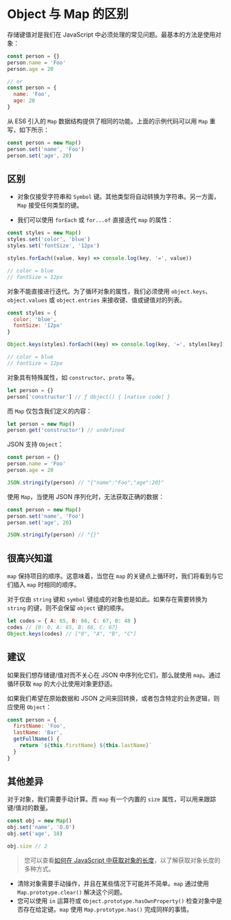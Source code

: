 # Object 与 Map 的区别

存储键值对是我们在 JavaScript 中必须处理的常见问题。最基本的方法是使用对象：

```js
const person = {}
person.name = 'Foo'
person.age = 20

// or
const person = {
  name: 'Foo',
  age: 20
}
```

从 ES6 引入的 `Map` 数据结构提供了相同的功能。上面的示例代码可以用 `Map` 重写，如下所示：

```js
const person = new Map()
person.set('name', 'Foo')
person.set('age', 20)
```

## 区别

- 对象仅接受字符串和 `Symbol` 键。其他类型将自动转换为字符串。另一方面，`Map` 接受任何类型的键。

- 我们可以使用 `forEach` 或 `for...of` 直接迭代 `map` 的属性：

```js
const styles = new Map()
styles.set('color', 'blue')
styles.set('fontSize', '12px')

styles.forEach((value, key) => console.log(key, '=', value))

// color = blue
// fontSize = 12px
```

对象不能直接进行迭代。为了循环对象的属性，我们必须使用 `object.keys`、`object.values` 或 `object.entries` 来接收键、值或键值对的列表。

```js
const styles = {
  color: 'blue',
  fontSize: '12px'
}

Object.keys(styles).forEach((key) => console.log(key, '=', styles[key]))

// color = blue
// fontSize = 12px
```

对象具有特殊属性，如 `constructor`、`proto` 等。

```js
let person = {}
person['constructor'] // ƒ Object() { [native code] }
```

而 `Map` 仅包含我们定义的内容：

```js
let person = new Map()
person.get('constructor') // undefined
```

JSON 支持 `Object`：

```js
const person = {}
person.name = 'Foo'
person.age = 20

JSON.stringify(person) // "{"name":"Foo","age":20}"
```

使用 `Map`，当使用 JSON 序列化时，无法获取正确的数据：

```js
const person = new Map()
person.set('name', 'Foo')
person.set('age', 20)

JSON.stringify(person) // "{}"
```

## 很高兴知道

`map` 保持项目的顺序。这意味着，当您在 `map` 的关键点上循环时，我们将看到与它们插入 `map` 时相同的顺序。

对于仅由 `string` 键和 `symbol` 键组成的对象也是如此。如果存在需要转换为 `string` 的键，则不会保留 `object` 键的顺序。

```js
let codes = { A: 65, B: 66, C: 67, 0: 48 }
codes // {0: 0, A: 65, B: 66, C: 67}
Object.keys(codes) // ["0", "A", "B", "C"]
```

## 建议

如果我们想存储键/值对而不关心在 JSON 中序列化它们，那么就使用 `map`。通过循环获取 `map` 的大小比使用对象更舒适。

如果我们希望在原始数据和 JSON 之间来回转换，或者包含特定的业务逻辑，则应使用 `Object`：

```js
const person = {
  firstName: 'Foo',
  lastName: 'Bar',
  getFullName() {
    return `${this.firstName} ${this.lastName}`
  }
}
```

## 其他差异

对于对象，我们需要手动计算。而 `map` 有一个内置的 `size` 属性，可以用来跟踪键/值对的数量。

```js
const obj = new Map()
obj.set('name', 'O.O')
obj.set('age', 18)

obj.size // 2
```

> 您可以查看[如何在 JavaScript 中获取对象的长度](https://www.jianshu.com/p/15883d2fae94)，以了解获取对象长度的多种方式。

- 清除对象需要手动操作，并且在某些情况下可能并不简单。`map` 通过使用 `Map.prototype.clear()` 解决这个问题。
- 您可以使用 `in` 运算符或 `Object.prototype.hasOwnProperty()` 检查对象中是否存在给定键。`map` 使用 `Map.prototype.has()` 完成同样的事情。
